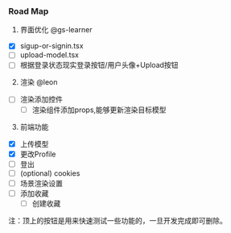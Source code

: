 ### Road Map

1. 界面优化 @gs-learner
- [X] sigup-or-signin.tsx
- [ ] upload-model.tsx
- [ ] 根据登录状态现实登录按钮/用户头像+Upload按钮

2. 渲染 @leon
- [ ] 渲染添加控件
    - [ ] 渲染组件添加props,能够更新渲染目标模型 

3. 前端功能
- [x] 上传模型
- [x] 更改Profile
- [ ] 登出 
- [ ] (optional) cookies
- [ ] 场景渲染设置
- [ ] 添加收藏
    - [ ] 创建收藏

注：顶上的按钮是用来快速测试一些功能的，一旦开发完成即可删除。

